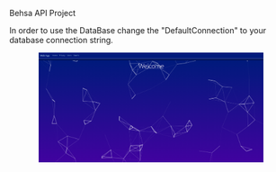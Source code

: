 Behsa API Project

In order to use the DataBase change the "DefaultConnection" to your database connection string.


<p align="center">
  <img src="https://github.com/iparhamh/BehsaProject/blob/main/Example/Exaple.png" width=400 />
</p>